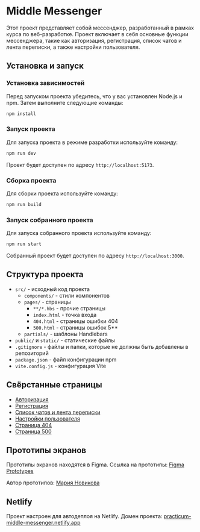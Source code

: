 
# Middle Messenger

Этот проект представляет собой мессенджер, разработанный в рамках курса по веб-разработке. Проект включает в себя основные функции мессенджера, такие как авторизация, регистрация, список чатов и лента переписки, а также настройки пользователя.

## Установка и запуск

### Установка зависимостей

Перед запуском проекта убедитесь, что у вас установлен Node.js и npm. Затем выполните следующие команды:

``` bash
npm install
```

### Запуск проекта

Для запуска проекта в режиме разработки используйте команду:

``` bash
npm run dev
```

Проект будет доступен по адресу `http://localhost:5173`.

### Сборка проекта

Для сборки проекта используйте команду:

``` bash
npm run build
```

### Запуск собранного проекта

Для запуска собранного проекта используйте команду:

``` bash
npm run start
```

Cобранный проект будет доступен по адресу `http://localhost:3000`.

## Структура проекта

- `src/` - исходный код проекта
  - `components/` - стили компонентов
  - `pages/` - страницы
     - `**/*.hbs` - прочие страницы
     - `index.html` - точка входа
     - `404.html` - страницы ошибки 404
     - `500.html` - страницы ошибок 5**
  - `partials/` - шаблоны Handlebars
- `public/` и `static/` - статические файлы
- `.gitignore` - файлы и папки, которые не должны быть добавлены в репозиторий
- `package.json` - файл конфигурации npm
- `vite.config.js` - конфигурация Vite

## Свёрстанные страницы

- [Авторизация](https://practicum-middle-messenger.netlify.app/signin/)
- [Регистрация](https://practicum-middle-messenger.netlify.app/signup/)
- [Список чатов и лента переписки](https://practicum-middle-messenger.netlify.app/)
- [Настройки пользователя](https://practicum-middle-messenger.netlify.app/profile/)
- [Страница 404](https://practicum-middle-messenger.netlify.app/404)
- [Страница 500](https://practicum-middle-messenger.netlify.app/500)

## Прототипы экранов

Прототипы экранов находятся в Figma. Ссылка на прототипы: [Figma Prototypes](https://www.figma.com/design/b80KB4QgRVcri89rTnO88R/Мессенджер?node-id=0-1&t=yc4T5f9dUkhWfg86-0)

Автор прототипов: [Мария Новикова](https://vk.com/maaryno)

## Netlify

Проект настроен для автодеплоя на Netlify. Домен проекта: [practicum-middle-messenger.netlify.app](https://practicum-middle-messenger.netlify.app/)

